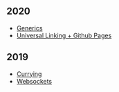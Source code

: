 ## 2020

- [Generics](./generics/)
- [Universal Linking + Github Pages](./static-site-universal-links)

## 2019

- [Currying](./currying/)
- [Websockets](./ios-sockets/)
